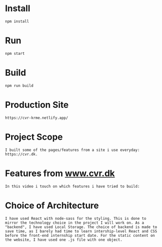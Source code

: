 # Install

`npm install`

# Run

`npm start`

# Build

`npm run build`

# Production Site

`https://cvr-krme.netlify.app/`

# Project Scope

`I built some of the pages/features from a site i use everyday: https://cvr.dk.`

# Features from www.cvr.dk

`In this video i touch on which features i have tried to build: `

# Choice of Architecture

`I have used React with node-sass for the styling. This is done to mirror the technology choice in the project I will work on. As a "backend", I have used Local Storage. The choice of backend is made to save time, as I barely had time to learn intership-level React and CSS before the front-end internship start date. For the static content on the website, I have used one .js file with one object. `
